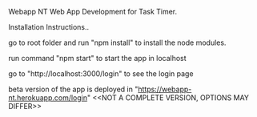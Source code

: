 Webapp NT
Web App Development for Task Timer.


Installation Instructions..

go to root folder and run "npm install" to install the node modules.

run command "npm start" to start the app in localhost

go to "http://localhost:3000/login" to see the login page

beta version of the app is deployed in "https://webapp-nt.herokuapp.com/login" <<NOT A COMPLETE VERSION, OPTIONS MAY DIFFER>>

